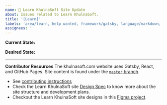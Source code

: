 ```yaml
---
name: 📔 Learn KhulnaSoft Site Update
about: Issues related to Learn KhulnaSoft.
title: '[Learn]'
labels: 'area/learn, help wanted, framework/gatsby, language/markdown, good first issue'
assignees: ''
---
```

**Current State:**

**Desired State:**

---
**Contributor Resources**
The khulnasoft.com website uses Gatsby, React, and GitHub Pages. Site content is found under the [`master` branch](https://github.com/khulnasoft/khulnasoft/tree/master).
- See [contributing instructions](https://github.com/khulnasoft/khulnasoft/blob/master/CONTRIBUTING.md)
- Check the Learn KhulnaSoft site [Design Spec](https://docs.google.com/document/d/1tQ9tLbetBVKP7z76FR19vsxbAfoFHZzZYxCt7lJpAhU/edit) to know more about the site structure and development plans.
- Checkout the Learn KhulnaSoft site designs in this [Figma project](https://www.figma.com/file/5ZwEkSJwUPitURD59YHMEN/?node-id=4853%3A0).
